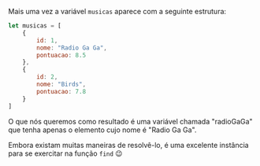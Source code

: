 Mais uma vez a variável `musicas` aparece com a seguinte estrutura:

``` javascript
let musicas = [
	{
		id: 1,
		nome: "Radio Ga Ga",
		pontuacao: 8.5
	},
	{
		id: 2,
		nome: "Birds",
		pontuacao: 7.8
	}
]
```


O que nós queremos como resultado é uma variável chamada "radioGaGa" que tenha apenas o elemento cujo nome é "Radio Ga Ga".

Embora existam muitas maneiras de resolvê-lo, é uma excelente instância para se exercitar na função `find` :wink: